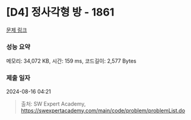# [D4] 정사각형 방 - 1861 

[문제 링크](https://swexpertacademy.com/main/code/problem/problemDetail.do?contestProbId=AV5LtJYKDzsDFAXc) 

### 성능 요약

메모리: 34,072 KB, 시간: 159 ms, 코드길이: 2,577 Bytes

### 제출 일자

2024-08-16 04:21



> 출처: SW Expert Academy, https://swexpertacademy.com/main/code/problem/problemList.do